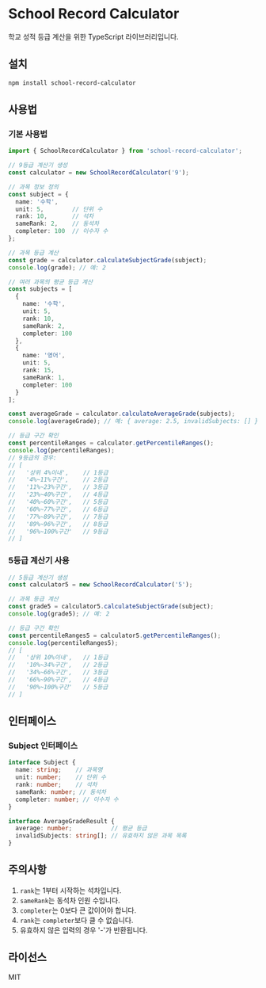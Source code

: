 # School Record Calculator

학교 성적 등급 계산을 위한 TypeScript 라이브러리입니다.

## 설치

```bash
npm install school-record-calculator
```

## 사용법

### 기본 사용법

```typescript
import { SchoolRecordCalculator } from 'school-record-calculator';

// 9등급 계산기 생성
const calculator = new SchoolRecordCalculator('9');

// 과목 정보 정의
const subject = {
  name: '수학',
  unit: 5,        // 단위 수
  rank: 10,       // 석차
  sameRank: 2,    // 동석차
  completer: 100  // 이수자 수
};

// 과목 등급 계산
const grade = calculator.calculateSubjectGrade(subject);
console.log(grade); // 예: 2

// 여러 과목의 평균 등급 계산
const subjects = [
  {
    name: '수학',
    unit: 5,
    rank: 10,
    sameRank: 2,
    completer: 100
  },
  {
    name: '영어',
    unit: 5,
    rank: 15,
    sameRank: 1,
    completer: 100
  }
];

const averageGrade = calculator.calculateAverageGrade(subjects);
console.log(averageGrade); // 예: { average: 2.5, invalidSubjects: [] }

// 등급 구간 확인
const percentileRanges = calculator.getPercentileRanges();
console.log(percentileRanges);
// 9등급의 경우:
// [
//   '상위 4%이내',    // 1등급
//   '4%~11%구간',    // 2등급
//   '11%~23%구간',   // 3등급
//   '23%~40%구간',   // 4등급
//   '40%~60%구간',   // 5등급
//   '60%~77%구간',   // 6등급
//   '77%~89%구간',   // 7등급
//   '89%~96%구간',   // 8등급
//   '96%~100%구간'   // 9등급
// ]
```

### 5등급 계산기 사용

```typescript
// 5등급 계산기 생성
const calculator5 = new SchoolRecordCalculator('5');

// 과목 등급 계산
const grade5 = calculator5.calculateSubjectGrade(subject);
console.log(grade5); // 예: 2

// 등급 구간 확인
const percentileRanges5 = calculator5.getPercentileRanges();
console.log(percentileRanges5);
// [
//   '상위 10%이내',   // 1등급
//   '10%~34%구간',   // 2등급
//   '34%~66%구간',   // 3등급
//   '66%~90%구간',   // 4등급
//   '90%~100%구간'   // 5등급
// ]
```

## 인터페이스

### Subject 인터페이스

```typescript
interface Subject {
  name: string;    // 과목명
  unit: number;    // 단위 수
  rank: number;    // 석차
  sameRank: number; // 동석차
  completer: number; // 이수자 수
}

interface AverageGradeResult {
  average: number;           // 평균 등급
  invalidSubjects: string[]; // 유효하지 않은 과목 목록
}
```

## 주의사항

1. `rank`는 1부터 시작하는 석차입니다.
2. `sameRank`는 동석차 인원 수입니다.
3. `completer`는 0보다 큰 값이어야 합니다.
4. `rank`는 `completer`보다 클 수 없습니다.
5. 유효하지 않은 입력의 경우 '-'가 반환됩니다.

## 라이선스

MIT